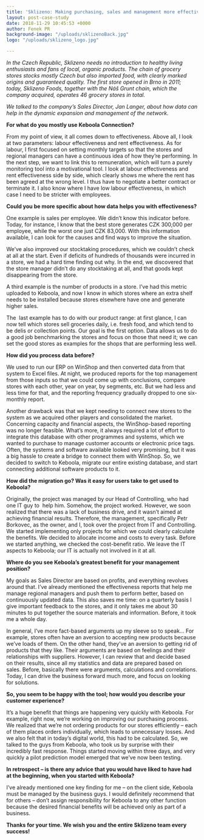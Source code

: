 ```yaml
---
title: 'Sklizeno: Making purchasing, sales and management more effective'
layout: post-case-study
date: 2018-11-29 10:45:53 +0000
author: Fenek PR
background-image: "/uploads/sklizenoBack.jpg"
logo: "/uploads/sklizeno_logo.jpg"

---
```

_In the Czech Republic, Sklizeno needs no introduction to healthy living enthusiasts and fans of local, organic products. The chain of grocery stores stocks mostly Czech but also imported food, with clearly marked origins and guaranteed quality. The first store opened in Brno in 2011; today, Sklizeno Foods, together with the Náš Grunt chain, which the company acquired, operates 46 grocery stores in total._ 

_We talked to the company’s Sales Director, Jan Langer, about how data can help in the dynamic expansion and management of the network._ 

**For what do you mostly use Keboola Connection?**

From my point of view, it all comes down to effectiveness. Above all, I look at two parameters: labour effectiveness and rent effectiveness. As for labour, I first focused on setting monthly targets so that the stores and regional managers can have a continuous idea of how they’re performing. In the next step, we want to link this to remuneration, which will turn a purely monitoring tool into a motivational tool. I look at labour effectiveness and rent effectiveness side by side, which clearly shows me where the rent has been agreed at the wrong level. I thus have to negotiate a better contract or terminate it. I also know where I have low labour effectiveness, in which case I need to be stricter with employees.

**Could you be more specific about how data helps you with effectiveness?**

One example is sales per employee. We didn’t know this indicator before. Today, for instance, I know that the best store generates CZK 300,000 per employee, while the worst one just CZK 83,000. With this information available, I can look for the causes and find ways to improve the situation.

We’ve also improved our stocktaking procedures, which we couldn’t check at all at the start. Even if deficits of hundreds of thousands were incurred in a store, we had a hard time finding out why. In the end, we discovered that the store manager didn’t do any stocktaking at all, and that goods kept disappearing from the store. 

A third example is the number of products in a store. I’ve had this metric uploaded to Keboola, and now I know in which stores where an extra shelf needs to be installed because stores elsewhere have one and generate higher sales.

The  last example has to do with our product range: at first glance, I can now tell which stores sell groceries daily, i.e. fresh food, and which tend to be delis or collection points. Our goal is the first option. Data allows us to do a good job benchmarking the stores and focus on those that need it; we can set the good stores as examples for the shops that are performing less well.

**How did you process data before?**

We used to run our ERP on WinShop and then converted data from that system to Excel files. At night, we produced reports for the top management from those inputs so that we could come up with conclusions, compare stores with each other, year on year, by segments, etc. But we had less and less time for that, and the reporting frequency gradually dropped to one six-monthly report. 

Another drawback was that we kept needing to connect new stores to the system as we acquired other players and consolidated the market. Concerning capacity and financial aspects, the WinShop-based reporting was no longer feasible. What’s more, it always required a lot of effort to integrate this database with other programmes and systems, which we wanted to purchase to manage customer accounts or electronic price tags. Often, the systems and software available looked very promising, but it was a big hassle to create a bridge to connect them with WinShop. So, we decided to switch to Keboola, migrate our entire existing database, and start connecting additional software products to it.

**How did the migration go? Was it easy for users take to get used to Keboola?**

Originally, the project was managed by our Head of Controlling, who had one IT guy to  help him. Somehow, the project worked. However, we soon realized that there was a lack of business drive, and it wasn’t aimed at achieving financial results. Therefore, the management, specifically Petr Borkovec, as the owner, and I, took over the project from IT and Controlling. We started implementing only projects for which we could clearly calculate the benefits. We decided to allocate income and costs to every task. Before we started anything, we checked the cost-benefit ratio. We leave the IT aspects to Keboola; our IT is actually not involved in it at all. 

**Where do you see Keboola’s greatest benefit for your management position?**

My goals as Sales Director are based on profits, and everything revolves around that. I’ve already mentioned the effectiveness reports that help me manage regional managers and push them to perform better, based on continuously updated data. This also saves me time: on a quarterly basis I give important feedback to the stores, and it only takes me about 30 minutes to put together the source materials and information. Before, it took me a whole day. 

In general, I’ve more fact-based arguments up my sleeve so to speak... For example, stores often have an aversion to accepting new products because we’ve loads of them. On the other hand, they’ve an aversion to getting rid of products that they like. Their arguments are based on feelings and their relationships with suppliers. However, I can review that and decide based on their results, since all my statistics and data are prepared based on sales. Before, basically there were arguments, calculations and correlations. Today, I can drive the business forward much more, and focus on looking for solutions.

**So, you seem to be happy with the tool; how would you describe your customer experience?**

It’s a huge benefit that things are happening very quickly with Keboola. For example, right now, we’re working on improving our purchasing process. We realized that we’re not ordering products for our stores efficiently – each of them places orders individually, which leads to unnecessary losses. And we also felt that in today’s digital world, this had to be calculated. So, we talked to the guys from Keboola, who took us by surprise with their incredibly fast response. Things started moving within three days, and very quickly a pilot prediction model emerged that we’ve now been testing. 

**In retrospect – is there any advice that you would have liked to have had at the beginning, when you started with Keboola?**

I’ve already mentioned one key finding for me – on the client side, Keboola must be managed by the business guys. I would definitely recommend that for others – don’t assign responsibility for Keboola to any other function because the desired financial benefits will be achieved only as part of a business. 

**Thanks for your time. We wish you and the entire Sklizeno team every success!**